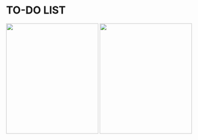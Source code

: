 # TO-DO LIST
<img src="Screenshot(110).png" width ="250px" height="300px">
<img src="Screenshot(111).png" width ="250px" height="300px">

